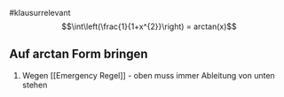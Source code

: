 #klausurrelevant 
$$\int\left(\frac{1}{1+x^{2}}\right) = arctan(x)$$

## Auf arctan Form bringen
1. Wegen [[Emergency Regel]] - oben muss immer Ableitung von unten stehen